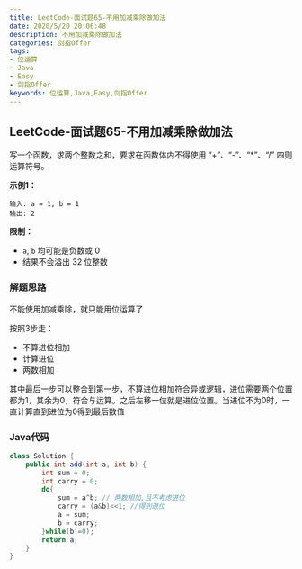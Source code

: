 ```yaml
---
title: LeetCode-面试题65-不用加减乘除做加法
date: 2020/5/20 20:06:48
description: 不用加减乘除做加法
categories: 剑指Offer
tags:
- 位运算
- Java
- Easy
- 剑指Offer
keywords: 位运算,Java,Easy,剑指Offer
---
```


## LeetCode-面试题65-不用加减乘除做加法

写一个函数，求两个整数之和，要求在函数体内不得使用 “+”、“-”、“*”、“/” 四则运算符号。

 <!--more-->

**示例1：**

```
输入: a = 1, b = 1
输出: 2
```

**限制：**

- `a`, `b` 均可能是负数或 0
- 结果不会溢出 32 位整数

### 解题思路

不能使用加减乘除，就只能用位运算了

按照3步走：

- 不算进位相加
- 计算进位
- 两数相加

其中最后一步可以整合到第一步，不算进位相加符合异或逻辑，进位需要两个位置都为1，其余为0，符合与运算。之后左移一位就是进位位置。当进位不为0时，一直计算直到进位为0得到最后数值

### Java代码

```java
class Solution {
    public int add(int a, int b) {
        int sum = 0;
        int carry = 0;
        do{
            sum = a^b; // 两数相加,且不考虑进位
            carry = (a&b)<<1; //得到进位
            a = sum;
            b = carry;
        }while(b!=0);
        return a;
    }
}
```

